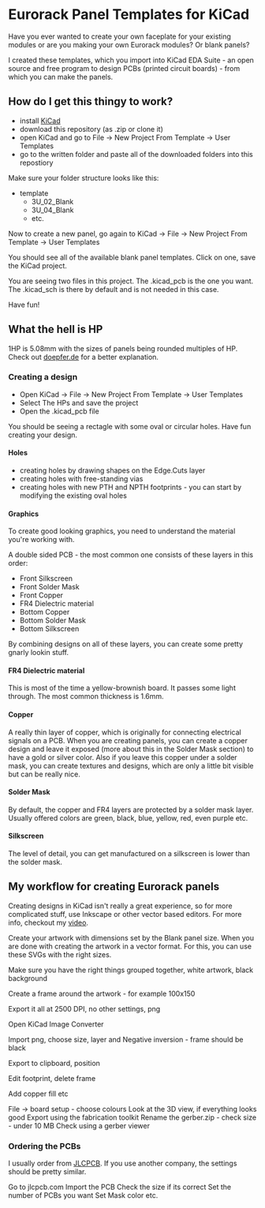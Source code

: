 # Eurorack Panel Templates for KiCad

Have you ever wanted to create your own faceplate for your existing modules or are you making your own Eurorack modules? Or blank panels?

I created these templates, which you import into KiCad EDA Suite - an open source and free program to design PCBs (printed circuit boards) - from which you can make the panels.


## How do I get this thingy to work?
- install [KiCad](http://www.kicad.org/)
- download this repository (as .zip or clone it)
- open KiCad and go to File -> New Project From Template -> User Templates
- go to the written folder and paste all of the downloaded folders into this repostiory

Make sure your folder structure looks like this:
- template
    - 3U_02_Blank
    - 3U_04_Blank
    - etc.

Now to create a new panel, go again to KiCad -> File -> New Project From Template -> User Templates

You should see all of the available blank panel templates. Click on one, save the KiCad project.

You are seeing two files in this project. The .kicad_pcb is the one you want. The .kicad_sch is there by default and is not needed in this case.

Have fun!


## What the hell is HP
1HP is 5.08mm with the sizes of panels being rounded multiples of HP. Check out [doepfer.de](https://doepfer.de/a100_man/a100m_e.htm) for a better explanation.

### Creating a design
- Open KiCad -> File -> New Project From Template -> User Templates
- Select The HPs and save the project
- Open the .kicad_pcb file

You should be seeing a rectagle with some oval or circular holes.
Have fun creating your design.

#### Holes
- creating holes by drawing shapes on the Edge.Cuts layer
- creating holes with free-standing vias
- creating holes with new PTH and NPTH footprints - you can start by modifying the existing oval holes

#### Graphics
To create good looking graphics, you need to understand the material you're working with.

A double sided PCB - the most common one consists of these layers in this order:
- Front Silkscreen
- Front Solder Mask
- Front Copper
- FR4 Dielectric material
- Bottom Copper
- Bottom Solder Mask
- Bottom Silkscreen

By combining designs on all of these layers, you can create some pretty gnarly lookin stuff.

#### FR4 Dielectric material
This is most of the time a yellow-brownish board. It passes some light through. The most common thickness is 1.6mm.

#### Copper
A really thin layer of copper, which is originally for connecting electrical signals on a PCB. When you are creating panels, you can create a copper design and leave it exposed (more about this in the Solder Mask section) to have a gold or silver color. Also if you leave this copper under a solder mask, you can create textures and designs, which are only a little bit visible but can be really nice.

#### Solder Mask
By default, the copper and FR4 layers are protected by a solder mask layer. Usually offered colors are green, black, blue, yellow, red, even purple etc.

#### Silkscreen

The level of detail, you can get manufactured on a silkscreen is lower than the solder mask.

## My workflow for creating Eurorack panels
Creating designs in KiCad isn't really a great experience, so for more complicated stuff, use Inkscape or other vector based editors.
For more info, checkout my [video](http://www.youtube.com/).

Create your artwork with dimensions set by the Blank panel size.
When you are done with creating the artwork in a vector format.
For this, you can use these SVGs with the right sizes.

Make sure you have the right things grouped together, white artwork, black background

Create a frame around the artwork - for example 100x150

Export it all at 2500 DPI, no other settings, png

Open KiCad Image Converter

Import png, choose size, layer and Negative inversion - frame should be black

Export to clipboard, position

Edit footprint, delete frame

Add copper fill etc

File -> board setup - choose colours
Look at the 3D view, if everything looks good
Export using the fabrication toolkit
Rename the gerber.zip - check size - under 10 MB
Check using a gerber viewer

### Ordering the PCBs
I usually order from [JLCPCB](https://jlcpcb.com/).
If you use another company, the settings should be pretty similar.

Go to jlcpcb.com
Import the PCB
Check the size if its correct
Set the number of PCBs you want
Set Mask color etc.
